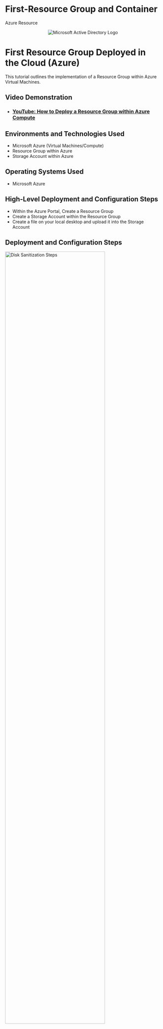 # First-Resource Group and Container
Azure Resource 
<p align="center">
<img src="https://imgur.com/ndG8Hlj.png" alt="Microsoft Active Directory Logo"/>
</p>

<h1>First Resource Group Deployed in the Cloud (Azure)</h1>
This tutorial outlines the implementation of a Resource Group within Azure Virtual Machines.<br />


<h2>Video Demonstration</h2>

- ### [YouTube: How to Deploy a Resource Group within Azure Compute](https://youtu.be/rRDeJhZtJ9U)

<h2>Environments and Technologies Used</h2>

- Microsoft Azure (Virtual Machines/Compute)
- Resource Group within Azure
- Storage Account within Azure

<h2>Operating Systems Used </h2>

- Microsoft Azure

<h2>High-Level Deployment and Configuration Steps</h2>

  - Within the Azure Portal, Create a Resource Group
  - Create a Storage Account within the Resource Group  
  - Create a file on your local desktop and upload it into the Storage Account
  


<h2>Deployment and Configuration Steps</h2>

<p>
<img src="https://imgur.com/1hjEEiL.png" height="80%" width="80%" alt="Disk Sanitization Steps"/>
</p>
<p>
After creating the Azure account, from the home screen you should select Resource Groups icon, on the next page select "+" Create. The next page will prompt you to select your subscription. Next name the Resource Group and select a region. Select create at the bottom of the screen.
</p>
<br />

<p>
<img src="https://imgur.com/HWBbTTS.png" height="80%" width="80%" alt="Disk Sanitization Steps"/>
</p>
<p>
Once the Resource Group is created, go back to the home screen to find the Storage Account icon. Once this is selected use the "+"Create icon to begin, next you will confirm your subscription and Resource Group is correct. Next select a unique name for the Storage Account and select a region. Select review and create.  
</p>
<br />

<p>
<img src="https://imgur.com/s4hjUQq.png" height="80%" width="80%" alt="Disk Sanitization Steps"/>
</p>
<p>
Now that the Storage Account is created go to the Containers tab in the first coloumn. Once selected it will prompt for a name, after naming  the Container select the upload icon and select a file from your desktop and load it to the container.
<img src="https://imgur.com/B6Nxbrf.png" height="80%" width="80%" alt="Disk Sanitization Steps"/>
<br />
